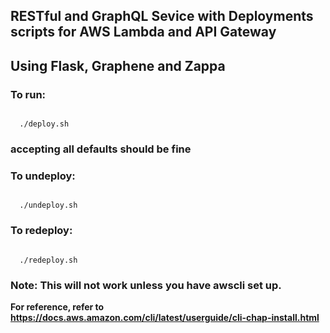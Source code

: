 ## RESTful and GraphQL Sevice with Deployments scripts for AWS Lambda and API Gateway
## Using Flask, Graphene and Zappa

### To run:
<code>
  ./deploy.sh
</code>

### accepting all defaults should be fine
### To undeploy:
<code>
  ./undeploy.sh
</code>

### To redeploy:
<code>
  ./redeploy.sh
</code>

### Note: This will not work unless you have awscli set up.
**For reference, refer to https://docs.aws.amazon.com/cli/latest/userguide/cli-chap-install.html**
